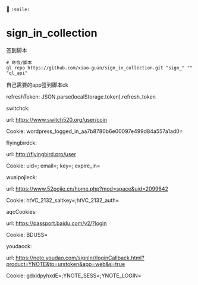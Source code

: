 :pushpin:
`:smile:`
# sign_in_collection
签到脚本
```
# 命令/脚本
ql repo https://github.com/xiao-guan/sign_in_collection.git "sign_" "" "ql_api"
```
自己需要的app签到脚本ck

refreshToken:
JSON.parse(localStorage.token).refresh_token

switchck:

url: https://www.switch520.org/user/coin

Cookie: wordpress_logged_in_aa7b8780b6e00097e499d84a557a1ad0=

flyingbirdck:

url: http://flyingbird.pro/user

Cookie: uid=; email=; key=; expire_in=

wuaipojieck:

url: https://www.52pojie.cn/home.php?mod=space&uid=2099642 

Cookie: htVC_2132_saltkey=;htVC_2132_auth=

aqcCookies:

url: https://passport.baidu.com/v2/?login

Cookie: BDUSS=

youdaock:

url: https://note.youdao.com/signIn//loginCallback.html?product=YNOTE&tp=urstoken&app=web&s=true

Cookie: gdxidpyhxdE=;YNOTE_SESS=;YNOTE_LOGIN=
